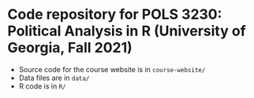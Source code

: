 # Code repository for POLS 3230: Political Analysis in R (University of Georgia, Fall 2021)


- Source code for the course website is in `course-website/`
- Data files are in `data/`
- R code is in `R/`


